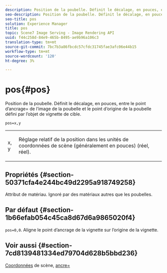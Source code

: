 ```yaml
---
description: Position de la poubelle. Définit le décalage, en pouces, entre le point d’ancrage= de l’image de la poubelle et le point d’origine de la poubelle défini par l’objet de vignette de cible.
seo-description: Position de la poubelle. Définit le décalage, en pouces, entre le point d’ancrage= de l’image de la poubelle et le point d’origine de la poubelle défini par l’objet de vignette de cible.
seo-title: pos
solution: Experience Manager
title: pos
topic: Scene7 Image Serving - Image Rendering API
uuid: f44c258d-84e9-465b-8495-ae9b96a106c3
translation-type: tm+mt
source-git-commit: 7bc7b3a86fbcdc57cfdc31745fae3afc06e44b15
workflow-type: tm+mt
source-wordcount: '120'
ht-degree: 3%

---
```



# pos{#pos}

Position de la poubelle. Définit le décalage, en pouces, entre le point d’ancrage= de l’image de la poubelle et le point d’origine de la poubelle défini par l’objet de vignette de cible.

`pos=x,y`

<table id="simpletable_DB3B64EFB67A47AD843812324ABFAE45"> 
 <tr class="strow"> 
  <td class="stentry"> <p><span class="varname"> x</span>,<span class="varname"> y</span> </p></td> 
  <td class="stentry"> <p>Réglage relatif de la position dans les unités de coordonnées de scène (généralement en pouces) (réel, réel). </p></td> 
 </tr> 
</table>

## Propriétés {#section-50371cfa4e244bc49d2295a918749258}

Attribut de matériau. Ignoré par des matériaux autres que les poubelles.

## Par défaut {#section-1b66efab054c45ca8d67d6a9865020f4}

`pos=0,0`. Aligne le point d’ancrage de la vignette sur l’origine de la vignette.

## Voir aussi {#section-7cd8139481334ed79704d628b5bbd236}

[Coordonnées](../../../../../ir-api/http-protocol/image-rendering-api-ref/c-ir-http-protocol-ref/c-ir-http-protocol-syntax-and-features/c-ir-vignettes/c-ir-scene-coordinates.md#concept-528507024fa640b19a2631357febf7f1) de scène,  [ancre=](../../../../../ir-api/http-protocol/image-rendering-api-ref/c-ir-http-protocol-ref/c-ir-http-protocol-command-reference/r-ir-http-anchor.md#reference-d53923d785c9442997dc7f2199524c26)

